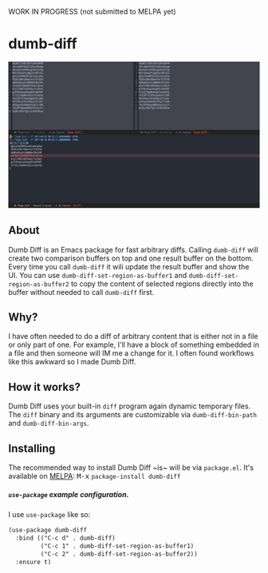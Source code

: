 WORK IN PROGRESS (not submitted to MELPA yet)

# dumb-diff

![Dumb Diff Screenshot](media/screenshot.png?raw=true)

## About

Dumb Diff is an Emacs package for fast arbitrary diffs. Calling `dumb-diff` will create two comparison buffers on top and one result buffer on the bottom. Every time you call `dumb-diff` it wili update the result buffer and show the UI. You can use `dumb-diff-set-region-as-buffer1` and `dumb-diff-set-region-as-buffer2` to copy the content of selected regions directly into the buffer without needed to call `dumb-diff` first.

## Why?

I have often needed to do a diff of arbitrary content that is either not in a file or only part of one. For example, I'll have a block of something embedded in a file and then someone will IM me a change for it. I often found workflows like this awkward so I made Dumb Diff.

## How it works?

Dumb Diff uses your built-in `diff` program again dynamic temporary files. The `diff` binary and its arguments are customizable via `dumb-diff-bin-path` and `dumb-diff-bin-args`.

## Installing

The recommended way to install Dumb Diff ~is~ will be via `package.el`. It's available on [MELPA](http://melpa.org/#/dumb-diff): <kbd>M-x</kbd> `package-install dumb-diff`

##### `use-package` example configuration.

I use `use-package` like so:

    (use-package dumb-diff
      :bind (("C-c d" . dumb-diff)
             ("C-c 1" . dumb-diff-set-region-as-buffer1)
             ("C-c 2" . dumb-diff-set-region-as-buffer2))
      :ensure t)